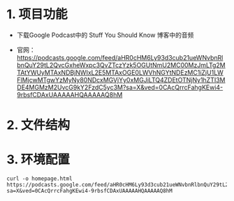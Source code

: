 
# 1. 项目功能

- 下载Google Podcast中的 Stuff You Should Know 博客中的音频

- 官网：https://podcasts.google.com/feed/aHR0cHM6Ly93d3cub21ueWNvbnRlbnQuY29tL2QvcGxheWxpc3QvZTczYzk5OGUtNmU2MC00MzJmLTg2MTAtYWUyMTAxNDBjNWIxL2E5MTAxOGE0LWVhNGYtNDEzMC1iZjU1LWFlMjcwMTgwYzMyNy80NDcxMGVjYy0xMGJiLTQ4ZDEtOTNjNy1hZTI3MDE4MGMzM2UvcG9kY2FzdC5yc3M?sa=X&ved=0CAcQrrcFahgKEwi4-9rbsfCDAxUAAAAAHQAAAAAQ8hM
  
# 2. 文件结构


# 3. 环境配置


```
curl -o homepage.html https://podcasts.google.com/feed/aHR0cHM6Ly93d3cub21ueWNvbnRlbnQuY29tL2QvcGxheWxpc3QvZTczYzk5OGUtNmU2MC00MzJmLTg2MTAtYWUyMTAxNDBjNWIxL2E5MTAxOGE0LWVhNGYtNDEzMC1iZjU1LWFlMjcwMTgwYzMyNy80NDcxMGVjYy0xMGJiLTQ4ZDEtOTNjNy1hZTI3MDE4MGMzM2UvcG9kY2FzdC5yc3M?sa=X&ved=0CAcQrrcFahgKEwi4-9rbsfCDAxUAAAAAHQAAAAAQ8hM
```


